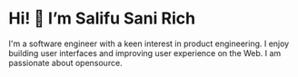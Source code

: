 # Hi! 👋 I’m Salifu Sani Rich

I'm a software engineer with a keen interest in product engineering. 
I enjoy building user interfaces and improving user experience on the Web. 
I am passionate about opensource.
